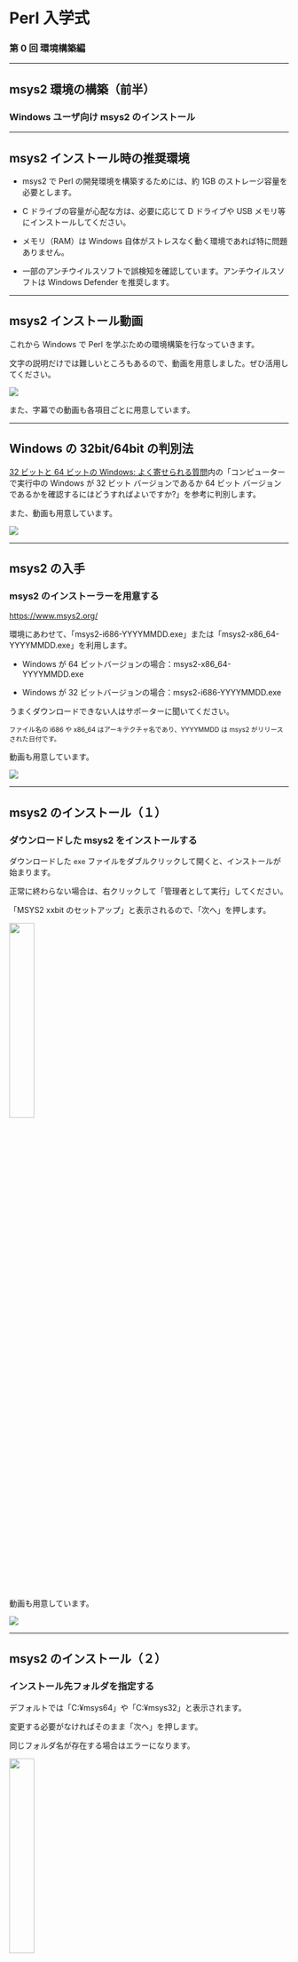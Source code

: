 # Perl 入学式

### 第 0 回 環境構築編

---

## msys2 環境の構築（前半）

### Windows ユーザ向け msys2 のインストール

---

## msys2 インストール時の推奨環境

- msys2 で Perl の開発環境を構築するためには、約 1GB のストレージ容量を必要とします。

- C ドライブの容量が心配な方は、必要に応じて D ドライブや USB メモリ等にインストールしてください。

- メモリ（RAM）は Windows 自体がストレスなく動く環境であれば特に問題ありません。

- 一部のアンチウイルスソフトで誤検知を確認しています。アンチウイルスソフトは Windows Defender を推奨します。

---

## msys2 インストール動画

これから Windows で Perl を学ぶための環境構築を行なっていきます。

文字の説明だけでは難しいところもあるので、動画を用意しました。ぜひ活用してください。

[![](https://img.youtube.com/vi/--XD8Q63XfU/0.jpg)](https://www.youtube.com/watch?v=--XD8Q63XfU)

また、字幕での動画も各項目ごとに用意しています。

---

## Windows の 32bit/64bit の判別法

<a href="https://support.microsoft.com/ja-jp/help/15056/windows-32-64-bit-faq" target="_blank">32 ビットと 64 ビットの Windows: よく寄せられる質問</a>内の「コンピューターで実行中の Windows が 32 ビット バージョンであるか 64 ビット バージョンであるかを確認するにはどうすればよいですか?」を参考に判別します。

また、動画も用意しています。

[![](https://img.youtube.com/vi/55PqdgiJ-mU/0.jpg)](https://www.youtube.com/watch?v=55PqdgiJ-mU)

---

## msys2 の入手

### msys2 のインストーラーを用意する

<a href="https://www.msys2.org/" target="_blank">https://www.msys2.org/</a>

環境にあわせて、「msys2-i686-YYYYMMDD.exe」または「msys2-x86_64-YYYYMMDD.exe」を利用します。

- Windows が 64 ビットバージョンの場合：msys2-x86_64-YYYYMMDD.exe

- Windows が 32 ビットバージョンの場合：msys2-i686-YYYYMMDD.exe

うまくダウンロードできない人はサポーターに聞いてください。

<small>ファイル名の i686 や x86_64 はアーキテクチャ名であり、YYYYMMDD は msys2 がリリースされた日付です。</small>

動画も用意しています。

[![](https://img.youtube.com/vi/YD_2pi6isQ4/0.jpg)](https://www.youtube.com/watch?v=YD_2pi6isQ4)

---

## msys2 のインストール（１）

### ダウンロードした msys2 をインストールする

ダウンロードした `exe` ファイルをダブルクリックして開くと、インストールが始まります。

正常に終わらない場合は、右クリックして「管理者として実行」してください。

「MSYS2 xxbit のセットアップ」と表示されるので、「次へ」を押します。

<img src="image/0.png" align='left' style='width: 30%'><br clear="all">

<br clear="all">

動画も用意しています。

[![](https://img.youtube.com/vi/LNPbSXNH0yM/0.jpg)](https://www.youtube.com/watch?v=LNPbSXNH0yM)

---

## msys2 のインストール（２）

### インストール先フォルダを指定する

デフォルトでは「C:¥msys64」や「C:¥msys32」と表示されます。

変更する必要がなければそのまま「次へ」を押します。

同じフォルダ名が存在する場合はエラーになります。

<img src="image/1.png" align='left' style='width: 30%'>

<br clear="all">

---

## msys2 のインストール（３）

### スタートメニューのショートカット名を指定

デフォルトでは「MSYS2 64bit」や「MSYS2 32bit」と表示されます。

任意の名前を指定できますが、変更する必要がなければそのまま「次へ」を押します。

<img src="image/2.png" align='left' style='width: 30%'>

<br clear="all">

---

## msys2 のインストール（４）

### インストールを開始します

ここまで完了すると「MSYS2 64bit のインストール」または「MSYS2 32bit のインストール」と表示され、msys2 のインストールがはじまります。
<img src="image/3.png" align='left' style='width: 30%'>

<br clear="all">

---

## msys2 のインストール（５）

### インストールの完了

インストールが完了すると「MSYS2 64bit のウィザードの完了」または「MSYS2 32bit のウィザードの完了」と表示されます。
<img src="image/4.png" align='left' style='width: 30%'>

<br clear="all">

「MSYS2 64bit を実行中。」「MSYS2 32bit を実行中。」どちらかが表示されます。チェックボックスはオンにしたまま「完了」をクリックします。

---

## msys2 のインストール（６）

### msys2 の起動

インストーラーで「完了」をクリックすると msys2 が起動します。

<img src="image/5.png" align='left' style='width: 30%'>

<br clear="all">

この「黒い窓」「黒い画面」のことを「**ターミナル**」「**端末**」と言います。

---

## msys2 のインストール（7）

### msys2 の起動（2 回目以降）

次回以降は次のどちらかの方法で起動します。

- スタートメニューから「MSYS2 MSYS」を選択して起動

- インストールしたディレクトリ内の「msys2.exe」を起動

- タスクバーの検索メニューに msys2 と入力し、検索候補の中から「MSYS2 MSYS」を選択して起動

---

## msys2 のインストール（8）

### msys2 を起動したときに

次のようなウィンドウが表示される場合があります。

<img src="image/mintty1.png" align='left' style='width: 30%'>

<br clear="all">

この場合は、「MSYS2」を選択します。

<small>Perl を利用する場合は「MSYS2」が適しているため</small>

---

## msys2 環境の構築（後半）

### Windows ユーザ向け Perl のインストール

---

## msys2 のセットアップ（１）

### パッケージマネージャを利用する

**パッケージマネージャ**はソフトウェアを管理するためのソフトウェアです。

このパッケージマネージャを利用して Perl をインストールします。

msys2 では <ruby>pacman<rt>パックマン</rt></ruby> というパッケージマネージャを利用します。

---

## msys2 のセットアップ（２）

### コマンド入力時の注意点

これ以降、下記のように入力コマンドを示す記載が頻繁に例示されます。

```bash
# msys2 とデータベース情報のアップデート
$ pacman -Syu
```

「<ruby>`#`<rt>シャープ</rt></ruby>」から始まる行はコメントです。**入力は不要**です。

「<ruby>`$`<rt>ダラー</rt></ruby>」はプロンプトです。コマンドが入力ができる状態であることを意味します。`$` の入力は必要ありません。

上記は `pacman -Syu`と入力し、行末で enter キー、またはリターンキーを押すことを意味します。

Perl のインストールまで動画も用意しています。

[![](https://img.youtube.com/vi/I6zO4l6koMU/0.jpg)](https://www.youtube.com/watch?v=I6zO4l6koMU)

---

## msys2 のセットアップ（３）

### パッケージマネージャを利用する

利用するソフトウェアを最新で安全な状態に保つためには、パッケージマネージャが管理している情報の更新が不可欠です。

次のコマンドを実行して pacman が管理しているデータベースを更新しましょう。

大文字・小文字にも意味があります。書いてある通りに入力してください。

```bash
# msys2 とデータベース情報のアップデート
$ pacman -Syu
```

<img src="image/7.png" align='right' style='width: 30%'>

<br clear="all">

アップデートが成功すると、ターミナルは自動で閉じられます。

---

## msys2 のセットアップ（４）

### msys2 に perl をインストールする

pacman を利用して、さまざまなソフトウェアをインストールすることができます。

さっそく perl をインストールしてみましょう。

---

## msys2 のセットアップ（５）

### msys2 に perl をインストールする

次のコマンドを実行して perl を利用するために必要なソフトウェアをインストールします。
すべて完了するまで少し時間がかかります。

```bash
# perlと必要なソフトウェアのインストール
$ yes "" | pacman -Sy perl perl-CPAN msys2-devel make libcrypt-devel openssl perl-Net-SSLeay perl-IO-Socket-SSL
```

<img src="image/8.png" align='left' style='width: 30%'>

<br clear="all">

---

## perl の動作確認

### Windows ユーザ向け msys2 版

---

## perl の動作確認（１）

### perl が動作することを確認しましょう

次のコマンドを実行して perl のバージョンを確認します。

`This is perl 5, version xx, ...` などと表示されれば、インストールは成功しています。

```bash
# perlのバージョンを確認する
$ perl -v
```

<img src="image/9.png" align='left' style='width: 30%'>

<br clear="all">

---

## perl の動作確認（２）

### cpan が動作することを確認しましょう

次のコマンドを実行して perl で利用する cpan が動作することを確認します。

```bash
# cpanの動作状況を確認する。入力を求められるので yes と入力してエンターキーを押す
$ cpan JSON::XS

# インストールが完了したら以下を実行。正常な場合は何も出力されません。
$ perl -MJSON::XS -e 1
```

---

## perl の動作確認（3）

### すでに別の Perl をインストールしている場合

<img src="image/10.png" align='left' style='width: 30%'>

<br clear="all">

既に別の Perl をインストールしている場合、環境変数 PERL5LIB の影響を受ける場合があります。

その場合は「PERL5LIB=」などを実行し、PERL5LIB を空にしてから実行してください。

---

## msys2 の基本

### Windows ユーザ向け

---

## msys2 の基本 (１)

msys2 に限らず、ほとんど全てのソフトウェアは様々な理由でアップデートされます。

msys2 は pacman 利用することで、インストールされているソフトウェアを最新にすることができます。定期的に実行しましょう。

以下のコマンドを実行すると msys2 にインストールされているソフトウェアがアップデートされます。

ただし、アップデートは時間がかかるため、**ここでは実行せずに家で実行する** ようにしてください。

```bash
# ソフトウェアのアップデート
$ pacman -Syu
```

更新内容によっては、全ての更新が 1 度で終了せずに msys2 を 1 度閉じてから、再度起動し、もう一度上記のコマンドを実行する必要があるので覚えておきましょう。

---

## msys2 の基本 (２)

パッケージマネージャを利用したパッケージの検索とインストールの方法を紹介します。

もしもインストールが失敗する場合は、先ほど紹介したアップデートを実行してみましょう。

```bash
# パッケージの検索（perl-YAMLを検索する）
$ pacman -Ss perl-YAML

# パッケージ情報を確認（perl-YAMLを確認する）
$ pacman -Si perl-YAML

# パッケージのインストール（perl-YAMLをインストールする）
$ pacman -S perl-YAML
```

---

## msys2 の基本 (３)

msys2 では windows のコマンドも実行できます。

ただし、ターミナルの文字コードの問題で文字化けが発生する場合があります。

<img src="image/ping1.png" align='left' style='width: 70%'>

<br clear="all">

---

## msys2 の基本 (４)

msys2 に用意されている `start` コマンドは、アプリケーションを実行するためのコマンドです。

これは非常に便利な機能です。試しに以下のコマンドを実行してみてください。

```bash
# startの後にスペースと.（ドット）を入力して実行
$ start .
```

現在のディレクトリで <ruby>Explorer<rt>エクスプローラー</rt></ruby> が起動します。

---

## msys2 の基本 (５)

先ほどの start コマンドで開いた Explorer のディレクトリパスを見てみましょう。

次のようなパスになっているはずです。

```bash
# XXはアーキテクチャによって変わります。
# <User>の部分は皆さんが利用しているユーザー名です。
C:\msysXX\home\<User>
```

msys2 は標準で `C:\msysXX\` 配下に様々なディレクトリを作成します。

そのため、ファイルの編集には Windows のアプリケーションをそのまま利用することができます。

大切なことなので、必ず覚えておいてください。

---

## これで perl のインストールは完了です。お疲れ様でした!
